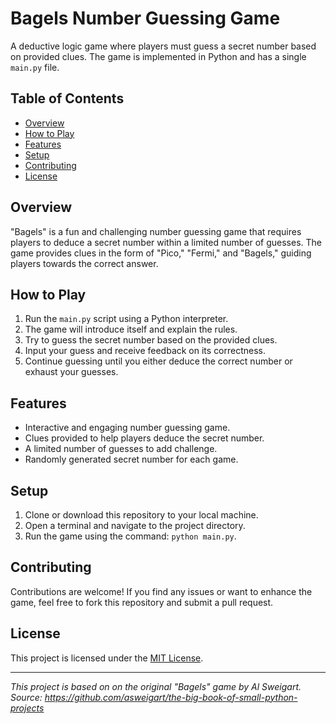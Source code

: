 # Bagels Number Guessing Game

A deductive logic game where players must guess a secret number based on provided clues. The game is implemented in Python and has a single `main.py` file.

## Table of Contents

- [Overview](#overview)
- [How to Play](#how-to-play)
- [Features](#features)
- [Setup](#setup)
- [Contributing](#contributing)
- [License](#license)

## Overview

"Bagels" is a fun and challenging number guessing game that requires players to deduce a secret number within a limited number of guesses. The game provides clues in the form of "Pico," "Fermi," and "Bagels," guiding players towards the correct answer.

## How to Play

1. Run the `main.py` script using a Python interpreter.
2. The game will introduce itself and explain the rules.
3. Try to guess the secret number based on the provided clues.
4. Input your guess and receive feedback on its correctness.
5. Continue guessing until you either deduce the correct number or exhaust your guesses.

## Features

- Interactive and engaging number guessing game.
- Clues provided to help players deduce the secret number.
- A limited number of guesses to add challenge.
- Randomly generated secret number for each game.

## Setup

1. Clone or download this repository to your local machine.
2. Open a terminal and navigate to the project directory.
3. Run the game using the command: `python main.py`.

## Contributing

Contributions are welcome! If you find any issues or want to enhance the game, feel free to fork this repository and submit a pull request.

## License

This project is licensed under the [MIT License](LICENSE).

---

*This project is based on on the original "Bagels" game by Al Sweigart. Source: https://github.com/asweigart/the-big-book-of-small-python-projects*

